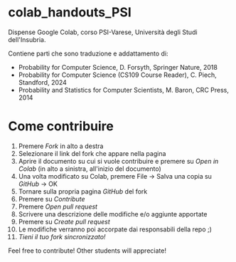 # colab_handouts_PSI
Dispense Google Colab, corso PSI-Varese, Università degli Studi dell'Insubria.

Contiene parti che sono traduzione e addattamento di:

- Probability for Computer Science, D. Forsyth, Springer Nature, 2018
- Probability for Computer Science (CS109 Course Reader), C. Piech, Standford, 2024
- Probability and Statistics for Computer Scientists, M. Baron, CRC Press, 2014

  
# Come contribuire
1. Premere _Fork_ in alto a destra
2. Selezionare il link del fork che appare nella pagina
3. Aprire il documento su cui si vuole contribuire e premere su _Open in Colab_ (in alto a sinistra, all'inizio del documento)
4. Una volta modificato su Colab, premere File -> Salva una copia su _GitHub_ -> OK
5. Tornare sulla propria pagina _GitHub_ del fork
6. Premere su _Contribute_
7. Premere _Open pull request_
8. Scrivere una descrizione delle modifiche e/o aggiunte apportate
9. Premere su _Create pull request_
10. Le modifiche verranno poi accorpate dai responsabili della repo ;)
11. *Tieni il tuo fork sincronizzato!*

Feel free to contribute! Other students will appreciate!
